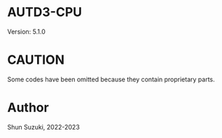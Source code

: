 # AUTD3-CPU

Version: 5.1.0

# CAUTION

Some codes have been omitted because they contain proprietary parts.

# Author

Shun Suzuki, 2022-2023
